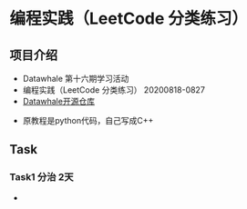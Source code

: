 # 编程实践（LeetCode 分类练习）
## 项目介绍
* Datawhale 第十六期学习活动
* 编程实践（LeetCode 分类练习） 20200818-0827
* [Datawhale开源仓库](https://github.com/datawhalechina/team-learning-program/tree/master/LeetCodeClassification)

- 原教程是python代码，自己写成C++

## Task
### Task1 分治 2天
* 